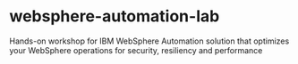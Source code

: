 # websphere-automation-lab
Hands-on workshop for IBM WebSphere Automation solution that optimizes your WebSphere operations for security, resiliency and performance
